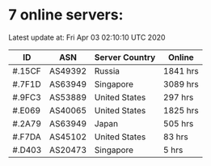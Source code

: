# 7 online servers:

Latest update at: Fri Apr 03 02:10:10 UTC 2020

| ID | ASN | Server Country | Online |
| -- | --- | -------------- | ------ |
| #.15CF | AS49392 | Russia | 1841 hrs |
| #.7F1D | AS63949 | Singapore | 3089 hrs |
| #.9FC3 | AS53889 | United States | 297 hrs |
| #.E069 | AS40065 | United States | 1825 hrs |
| #.2A79 | AS63949 | Japan | 505 hrs |
| #.F7DA | AS45102 | United States | 83 hrs |
| #.D403 | AS20473 | Singapore | 5 hrs |

